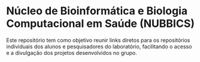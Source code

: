 # Núcleo de Bioinformática e Biologia Computacional em Saúde (NUBBICS)
Este repositório tem como objetivo reunir links diretos para os repositórios individuais dos alunos e pesquisadores do laboratório, facilitando o acesso e a divulgação dos projetos desenvolvidos no grupo.

